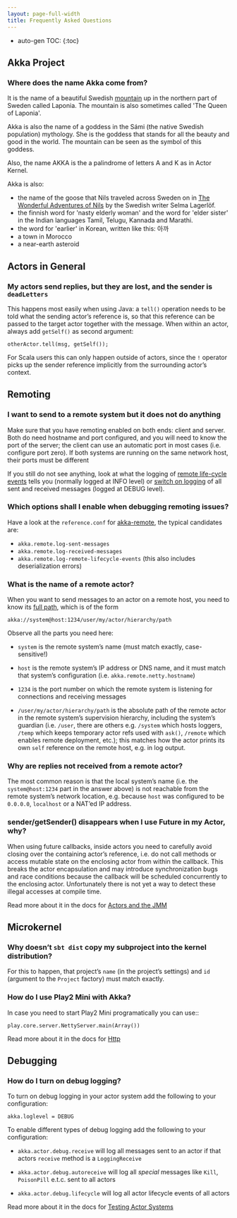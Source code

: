 ```yaml
---
layout: page-full-width
title: Frequently Asked Questions
---
```


* auto-gen TOC:
{:toc}

## Akka Project

### Where does the name Akka come from?

It is the name of a beautiful Swedish [mountain](https://lh4.googleusercontent.com/-z28mTALX90E/UCOsd249TdI/AAAAAAAAAB0/zGyNNZla-zY/w442-h331/akka-beautiful-panorama.jpg)
up in the northern part of Sweden called Laponia. The mountain is also sometimes
called 'The Queen of Laponia'.

Akka is also the name of a goddess in the Sámi (the native Swedish population)
mythology. She is the goddess that stands for all the beauty and good in the
world. The mountain can be seen as the symbol of this goddess.

Also, the name AKKA is the a palindrome of letters A and K as in Actor Kernel.

Akka is also:
* the name of the goose that Nils traveled across Sweden on in [The Wonderful Adventures of Nils](http://en.wikipedia.org/wiki/The_Wonderful_Adventures_of_Nils) by the Swedish writer Selma Lagerlöf.
* the finnish word for 'nasty elderly woman' and the word for 'elder sister' in the Indian languages Tamil, Telugu, Kannada and Marathi.
* the word for 'earlier' in Korean, written like this: 아까
* a town in Morocco
* a near-earth asteroid

## Actors in General

### My actors send replies, but they are lost, and the sender is `deadLetters`

This happens most easily when using Java: a `tell()` operation needs to be told
what the sending actor’s reference is, so that this reference can be passed to
the target actor together with the message. When within an actor, always add
`getSelf()` as second argument:

    otherActor.tell(msg, getSelf());

For Scala users this can only happen outside of actors, since the `!` operator
picks up the sender reference implicitly from the surrounding actor’s context.

## Remoting

### I want to send to a remote system but it does not do anything

Make sure that you have remoting enabled on both ends: client and server. Both
do need hostname and port configured, and you will need to know the port of the
server; the client can use an automatic port in most cases (i.e. configure port
zero). If both systems are running on the same network host, their ports must
be different

If you still do not see anything, look at what the logging of [remote
life-cycle
events](http://doc.akka.io/docs/akka/current/scala/remoting.html#Remote_Events)
tells you (normally logged at INFO level) or [switch on
logging](https://github.com/akka/akka/blob/v2.0.2/akka-remote/src/main/resources/reference.conf#L66)
of all sent and received messages (logged at DEBUG level).

### Which options shall I enable when debugging remoting issues?

Have a look at the `reference.conf` for [akka-remote](http://doc.akka.io/docs/akka/current/general/configuration.html#akka-remote), the typical candidates are:
* `akka.remote.log-sent-messages`
* `akka.remote.log-received-messages`
* `akka.remote.log-remote-lifecycle-events` (this also includes deserialization errors)

### What is the name of a remote actor?

When you want to send messages to an actor on a remote host, you need to know
its [full path](http://doc.akka.io/docs/akka/current/general/addressing.html),
which is of the form

    akka://system@host:1234/user/my/actor/hierarchy/path

Observe all the parts you need here:

* `system` is the remote system’s name (must match exactly, case-sensitive!)

* `host` is the remote system’s IP address or DNS name, and it must match that
  system’s configuration (i.e. `akka.remote.netty.hostname`)

* `1234` is the port number on which the remote system is listening for
  connections and receiving messages

* `/user/my/actor/hierarchy/path` is the absolute path of the remote actor in
  the remote system’s supervision hierarchy, including the system’s guardian
  (i.e. `/user`, there are others e.g. `/system` which hosts loggers, `/temp`
  which keeps temporary actor refs used with `ask()`, `/remote` which enables
  remote deployment, etc.); this matches how the actor prints its own `self`
  reference on the remote host, e.g. in log output.

### Why are replies not received from a remote actor?

The most common reason is that the local system’s name (i.e. the
`system@host:1234` part in the answer above) is not reachable from the remote
system’s network location, e.g. because `host` was configured to be `0.0.0.0`,
`localhost` or a NAT’ed IP address.

### sender/getSender() disappears when I use Future in my Actor, why?

When using future callbacks, inside actors you need to carefully avoid closing over
the containing actor’s reference, i.e. do not call methods or access mutable state
on the enclosing actor from within the callback. This breaks the actor encapsulation
and may introduce synchronization bugs and race conditions because the callback will
be scheduled concurrently to the enclosing actor. Unfortunately there is not yet a way
to detect these illegal accesses at compile time.

Read more about it in the docs for [Actors and the JMM](http://doc.akka.io/docs/akka/current/general/jmm.html#Actors_and_shared_mutable_state)

## Microkernel

### Why doesn’t `sbt dist` copy my subproject into the kernel distribution?

For this to happen, that project’s `name` (in the project’s settings) and `id`
(argument to the `Project` factory) must match exactly.

### How do I use Play2 Mini with Akka?

In case you need to start Play2 Mini programatically you can use::

    play.core.server.NettyServer.main(Array())

Read more about it in the docs for [Http](http://doc.akka.io/docs/akka/current/modules/http.html)

## Debugging

### How do I turn on debug logging?

To turn on debug logging in your actor system add the following to your configuration:

`akka.loglevel = DEBUG`

To enable different types of debug logging add the following to your configuration:

* `akka.actor.debug.receive` will log all messages sent to an actor if that actors `receive` method is a `LoggingReceive`

* `akka.actor.debug.autoreceive` will log all _special_ messages like `Kill`, `PoisonPill` e.t.c. sent to all actors

* `akka.actor.debug.lifecycle` will log all actor lifecycle events of all actors

Read more about it in the docs for [Testing Actor Systems](http://doc.akka.io/docs/akka/current/scala/testing.html#Tracing_Actor_Invocations)
